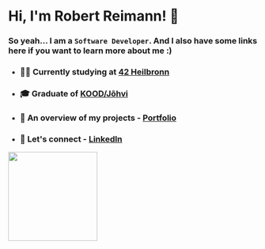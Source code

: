 # Hi, I'm Robert Reimann! 👋

### So yeah... I am a `Software Developer`. And I also have some links here if you want to learn more about me :) 

-   ### 👨‍💻 Currently studying at [42 Heilbronn](https://www.42heilbronn.de/en/)
-   ### 🎓 Graduate of [KOOD/Jõhvi](https://kood.tech)
-   ### 💼 An overview of my projects - [Portfolio](https://mm1132.github.io/portfolio/)
-   ### 🔗 Let's connect - [LinkedIn](https://www.linkedin.com/in/r-reimann/)

<img height="180em" src="https://github-readme-stats-eight-theta.vercel.app/api/top-langs/?username=MM1132&layout=compact&langs_count=4&theme=radical"/>
